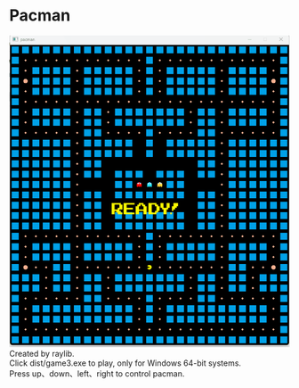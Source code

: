 # Pacman
![image](https://github.com/mikemikemikemikemmmm/pacman/blob/main/example.gif)  
Created by raylib.  
Click dist/game3.exe to play, only for Windows 64-bit systems.     
Press up、down、left、right to control pacman.  
